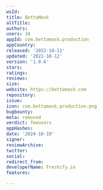 ```yaml
---
wsId: 
title: BettaMask
altTitle: 
authors: 
users: 10
appId: com.bettamask.production
appCountry: 
released: '2022-10-12'
updated: '2022-10-12'
version: '1.0.6'
stars: 
ratings: 
reviews: 
size: 
website: https://bettamask.com
repository: 
issue: 
icon: com.bettamask.production.png
bugbounty: 
meta: removed
verdict: fewusers
appHashes: 
date: '2024-10-19'
signer: 
reviewArchive: 
twitter: 
social: 
redirect_from: 
developerName: Freshify.io
features: 

---
```


